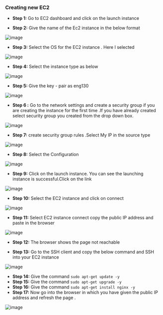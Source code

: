 ### Creating new EC2

- **Step 1:**  Go to EC2 dashboard and click on the launch instance 

- **Step 2:**  Give the name of the Ec2 instance in the below format

![image](https://user-images.githubusercontent.com/97250268/199283566-d9e1a1de-53cb-47d5-a986-e47cbbd47ff8.png)



- **Step 3:** Select the OS for the EC2 instance . Here I selected 

![image](https://user-images.githubusercontent.com/97250268/199284077-b52ccd45-b805-455e-87d5-076e9964efd0.png)



- **Step 4:** Select the instance type as below

![image](https://user-images.githubusercontent.com/97250268/199284283-9390e26c-f3ab-4204-8d05-18e0ee23a93d.png)



- **Step 5:** Give the key - pair  as eng130

![image](https://user-images.githubusercontent.com/97250268/199284560-e5f12fee-940a-4ef6-b00d-0a901749802d.png)



- **Step 6 :** Go to the network settings and create a security group if you are creating the instance for the first time .If you have already created select security group you created from the drop down box.

![image](https://user-images.githubusercontent.com/97250268/199285808-da01d5e3-49de-41b8-9af5-e9a53b078d71.png)



- **Step 7:**  create security group rules .Select My IP in the source type 

![image](https://user-images.githubusercontent.com/97250268/199286131-a772cad0-00ae-4701-8f95-c541635bc040.png)



- **Step 8:** Select the Configuration

![image](https://user-images.githubusercontent.com/97250268/199286490-fe2023eb-66a5-4519-b4c0-a826399748d0.png)

- **Step 9:** Click on the launch instance. You can see the launching instance is successful.Click on the link

![image](https://user-images.githubusercontent.com/97250268/199288700-2a08546a-bfc3-40f2-9311-fc9a5873be39.png)


- **Step 10:** Select the EC2 instance and click on connect 

![image](https://user-images.githubusercontent.com/97250268/199288401-b0e74413-b68e-480a-ac8e-46c9505441e8.png)

- **Step 11:** Select EC2 instance connect copy the public IP address and paste in the browser 

![image](https://user-images.githubusercontent.com/97250268/199290844-7ad88b6d-97e6-431d-89cb-bfd5e370aa4d.png)

- **Step 12:** The browser shows the page not reachable 

- **Step 13:** Go to the SSH client and copy the below command and SSH into your EC2 instance

![image](https://user-images.githubusercontent.com/97250268/199299309-ee942436-c537-4741-8507-1ac74ca6b674.png)


- **Step 14:** Give the command `sudo apt-get update -y` 
- **Step 15:** Give the command  `sudo apt-get upgrade -y`
- **Step 16:** Give the command  `sudo apt-get install nginx -y`
- **Step 17:**  Now go into the browser in which you have given the public IP address and refresh the page .

![image](https://user-images.githubusercontent.com/97250268/199301094-9de83952-6b6d-43cb-bd26-2a4e6e207d74.png)









